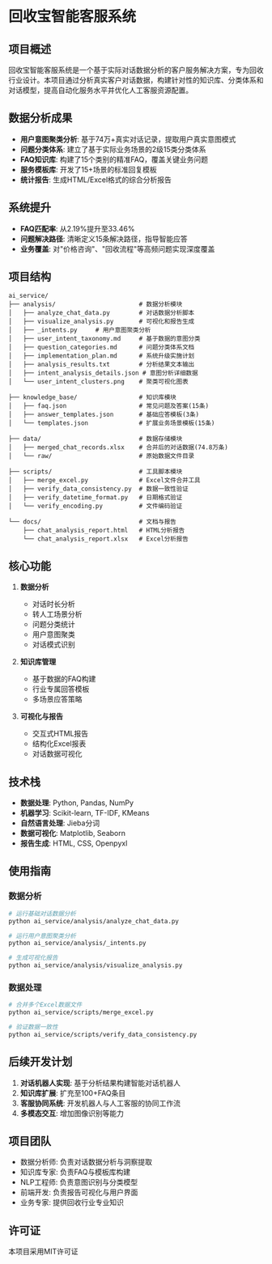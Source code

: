 # 回收宝智能客服系统

## 项目概述

回收宝智能客服系统是一个基于实际对话数据分析的客户服务解决方案，专为回收行业设计。本项目通过分析真实客户对话数据，构建针对性的知识库、分类体系和对话模型，提高自动化服务水平并优化人工客服资源配置。

## 数据分析成果

- **用户意图聚类分析**: 基于74万+真实对话记录，提取用户真实意图模式
- **问题分类体系**: 建立了基于实际业务场景的2级15类分类体系
- **FAQ知识库**: 构建了15个类别的精准FAQ，覆盖关键业务问题
- **服务模板库**: 开发了15+场景的标准回复模板
- **统计报告**: 生成HTML/Excel格式的综合分析报告

## 系统提升
- **FAQ匹配率**: 从2.19%提升至33.46%
- **问题解决路径**: 清晰定义15条解决路径，指导智能应答
- **业务覆盖**: 对"价格咨询"、"回收流程"等高频问题实现深度覆盖

## 项目结构

```
ai_service/
├── analysis/                       # 数据分析模块
│   ├── analyze_chat_data.py        # 对话数据分析脚本
│   ├── visualize_analysis.py       # 可视化和报告生成
│   ├── _intents.py     # 用户意图聚类分析
│   ├── user_intent_taxonomy.md     # 基于数据的意图分类
│   ├── question_categories.md      # 问题分类体系文档
│   ├── implementation_plan.md      # 系统升级实施计划
│   ├── analysis_results.txt        # 分析结果文本输出
│   ├── intent_analysis_details.json # 意图分析详细数据
│   └── user_intent_clusters.png    # 聚类可视化图表

├── knowledge_base/                 # 知识库模块
│   ├── faq.json                    # 常见问题及答案(15条)
│   ├── answer_templates.json       # 基础应答模板(3条)
│   └── templates.json              # 扩展业务场景模板(15条)

├── data/                           # 数据存储模块
│   ├── merged_chat_records.xlsx    # 合并后的对话数据(74.8万条)
│   └── raw/                        # 原始数据文件目录

├── scripts/                        # 工具脚本模块
│   ├── merge_excel.py              # Excel文件合并工具
│   ├── verify_data_consistency.py  # 数据一致性验证
│   ├── verify_datetime_format.py   # 日期格式验证
│   └── verify_encoding.py          # 文件编码验证

└── docs/                           # 文档与报告
    ├── chat_analysis_report.html   # HTML分析报告
    └── chat_analysis_report.xlsx   # Excel分析报告
```

## 核心功能

1. **数据分析**
   - 对话时长分析
   - 转人工场景分析
   - 问题分类统计
   - 用户意图聚类
   - 对话模式识别

2. **知识库管理**
   - 基于数据的FAQ构建
   - 行业专属回答模板
   - 多场景应答策略

3. **可视化与报告**
   - 交互式HTML报告
   - 结构化Excel报表
   - 对话数据可视化

## 技术栈

- **数据处理**: Python, Pandas, NumPy
- **机器学习**: Scikit-learn, TF-IDF, KMeans
- **自然语言处理**: Jieba分词
- **数据可视化**: Matplotlib, Seaborn
- **报告生成**: HTML, CSS, Openpyxl

## 使用指南

### 数据分析

```bash
# 运行基础对话数据分析
python ai_service/analysis/analyze_chat_data.py

# 运行用户意图聚类分析
python ai_service/analysis/_intents.py

# 生成可视化报告
python ai_service/analysis/visualize_analysis.py
```

### 数据处理

```bash
# 合并多个Excel数据文件
python ai_service/scripts/merge_excel.py

# 验证数据一致性
python ai_service/scripts/verify_data_consistency.py
```

## 后续开发计划

1. **对话机器人实现**: 基于分析结果构建智能对话机器人
2. **知识库扩展**: 扩充至100+FAQ条目
3. **客服协同系统**: 开发机器人与人工客服的协同工作流
4. **多模态交互**: 增加图像识别等能力

## 项目团队

- 数据分析师: 负责对话数据分析与洞察提取
- 知识库专家: 负责FAQ与模板库构建
- NLP工程师: 负责意图识别与分类模型
- 前端开发: 负责报告可视化与用户界面
- 业务专家: 提供回收行业专业知识

## 许可证

本项目采用MIT许可证 